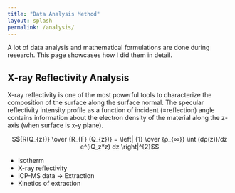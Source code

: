 ```yaml
---
title: "Data Analysis Method"
layout: splash
permalink: /analysis/
---
```


A lot of data analysis and mathematical formulations are done during research. This page showcases how I did them in detail.

## X-ray Reflectivity Analysis

X-ray reflectivity is one of the most powerful tools to characterize the composition of the surface along the surface normal.
The specular reflectivity intensity profile as a function of incident (=reflection) angle contains information about the electron density of the material along the z-axis (when surface is x-y plane).

$${R(Q_{z})} \over {R_{F} (Q_{z})} = \left| {1} \over {ρ_{∞}}  \int (dρ(z))/dz e^(iQ_z*z) dz \right|^{2}$$

* Isotherm
* X-ray reflectivity
* ICP-MS data -> Extraction
* Kinetics of extraction
